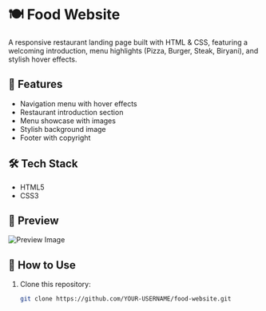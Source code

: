 # 🍽️ Food Website

A responsive restaurant landing page built with HTML & CSS, featuring a welcoming introduction, menu highlights (Pizza, Burger, Steak, Biryani), and stylish hover effects.

## 🚀 Features

- Navigation menu with hover effects
- Restaurant introduction section
- Menu showcase with images
- Stylish background image
- Footer with copyright

## 🛠️ Tech Stack

- HTML5
- CSS3

## 📸 Preview

![Preview Image](Background.avif)

## 📂 How to Use

1. Clone this repository:
   ```bash
   git clone https://github.com/YOUR-USERNAME/food-website.git
   ```
